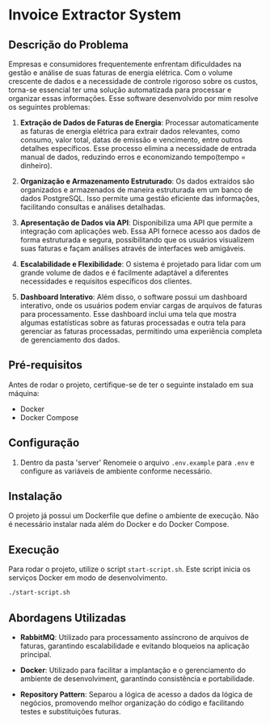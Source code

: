 # Invoice Extractor System

## Descrição do Problema

Empresas e consumidores frequentemente enfrentam dificuldades na gestão e análise de suas faturas de energia elétrica. Com o volume crescente de dados e a necessidade de controle rigoroso sobre os custos, torna-se essencial ter uma solução automatizada para processar e organizar essas informações. Esse software desenvolvido por mim resolve os seguintes problemas:

1. **Extração de Dados de Faturas de Energia**: Processar automaticamente as faturas de energia elétrica para extrair dados relevantes, como consumo, valor total, datas de emissão e vencimento, entre outros detalhes específicos. Esse processo elimina a necessidade de entrada manual de dados, reduzindo erros e economizando tempo(tempo = dinheiro).

2. **Organização e Armazenamento Estruturado**: Os dados extraídos são organizados e armazenados de maneira estruturada em um banco de dados PostgreSQL. Isso permite uma gestão eficiente das informações, facilitando consultas e análises detalhadas.

3. **Apresentação de Dados via API**: Disponibiliza uma API que permite a integração com aplicações web. Essa API fornece acesso aos dados de forma estruturada e segura, possibilitando que os usuários visualizem suas faturas e façam análises através de interfaces web amigáveis.

4. **Escalabilidade e Flexibilidade**: O sistema é projetado para lidar com um grande volume de dados e é facilmente adaptável a diferentes necessidades e requisitos específicos dos clientes.

5. **Dashboard Interativo**: Além disso, o software possui um dashboard interativo, onde os usuários podem enviar cargas de arquivos de faturas para processamento. Esse dashboard inclui uma tela que mostra algumas estatísticas sobre as faturas processadas e outra tela para gerenciar as faturas processadas, permitindo uma experiência completa de gerenciamento dos dados.

## Pré-requisitos

Antes de rodar o projeto, certifique-se de ter o seguinte instalado em sua máquina:

- Docker
- Docker Compose

## Configuração

1. Dentro da pasta 'server' Renomeie o arquivo `.env.example` para `.env` e configure as variáveis de ambiente conforme necessário.

## Instalação

O projeto já possui um Dockerfile que define o ambiente de execução. Não é necessário instalar nada além do Docker e do Docker Compose.

## Execução

Para rodar o projeto, utilize o script `start-script.sh`. Este script inicia os serviços Docker em modo de desenvolvimento.

```bash
./start-script.sh
```

## Abordagens Utilizadas

- **RabbitMQ**: Utilizado para processamento assíncrono de arquivos de faturas, garantindo escalabilidade e evitando bloqueios na aplicação principal.

- **Docker**: Utilizado para facilitar a implantação e o gerenciamento do ambiente de desenvolviment, garantindo consistência e portabilidade.

- **Repository Pattern**: Separou a lógica de acesso a dados da lógica de negócios, promovendo melhor organização do código e facilitando testes e substituições futuras.


